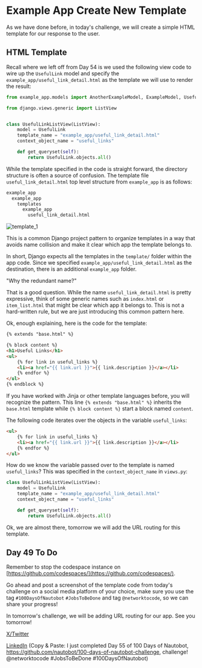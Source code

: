# Example App Create New Template

As we have done before, in today's challenge, we will create a simple HTML template for our response to the user.

## HTML Template

Recall where we left off from Day 54 is we used the following view code to wire up the `UsefulLink` model and specify the `example_app/useful_link_detail.html` as the template we will use to render the result:

```python
from example_app.models import AnotherExampleModel, ExampleModel, UsefulLink

from django.views.generic import ListView


class UsefulLinkListView(ListView): 
    model = UsefulLink
    template_name = "example_app/useful_link_detail.html"
    context_object_name = "useful_links"

    def get_queryset(self):
        return UsefulLink.objects.all()
```

While the template specified in the code is straight forward, the directory structure is often a source of confusion. The template file `useful_link_detail.html` top level structure from `example_app` is as follows:

```sh
example_app
  example_app
    templates
      example_app
        useful_link_detail.html
```

![template_1](images/template_1.png)

This is a common Django project pattern to organize templates in a way that avoids name collision and make it clear which app the template belongs to.

In short, Django expects all the templates in the `template/` folder within the app code. Since we specified `example_app/useful_link_detail.html` as the destination, there is an additional `example_app` folder.

"Why the redundant name?"

That is a good question. While the name `useful_link_detail.html` is pretty expressive, think of some generic names such as `index.html` or `item_list.html` that might be clear which app it belongs to. This is not a hard-written rule, but we are just introducing this common pattern here.

Ok, enough explaining, here is the code for the template:

```html
{% extends "base.html" %}

{% block content %}
<h1>Useful Links</h1>
<ul>
    {% for link in useful_links %}
    <li><a href="{{ link.url }}">{{ link.description }}</a></li>
    {% endfor %}
</ul>
{% endblock %}
```

If you have worked with Jinja or other template languages before, you will recognize the pattern. This line `{% extends "base.html" %}` inherits the `base.html` template while `{% block content %}` start a block named `content`.

The following code iterates over the objects in the variable `useful_links`:

```html
<ul>
    {% for link in useful_links %}
    <li><a href="{{ link.url }}">{{ link.description }}</a></li>
    {% endfor %}
</ul>
```

How do we know the variable passed over to the template is named `useful_links`? This was specified in the `context_object_name` in `views.py`:

```python
class UsefulLinkListView(ListView):
    model = UsefulLink
    template_name = "example_app/useful_link_detail.html"
    context_object_name = "useful_links"

    def get_queryset(self):
        return UsefulLink.objects.all()
```

Ok, we are almost there, tomorrow we will add the URL routing for this template.

## Day 49 To Do

Remember to stop the codespace instance on [https://github.com/codespaces/](https://github.com/codespaces/).

Go ahead and post a screenshot of the template code from today's challenge on a social media platform of your choice, make sure you use the tag `#100DaysOfNautobot` `#JobsToBeDone` and tag `@networktocode`, so we can share your progress!

In tomorrow's challenge, we will be adding URL routing for our app. See you tomorrow!

[X/Twitter](https://twitter.com/intent/tweet?url=https://github.com/nautobot/100-days-of-nautobot&text=I+just+completed+Day+55+of+the+100+days+of+nautobot+challenge+!&hashtags=100DaysOfNautobot,JobsToBeDone)

[LinkedIn](https://www.linkedin.com/) (Copy & Paste: I just completed Day 55 of 100 Days of Nautobot, https://github.com/nautobot/100-days-of-nautobot-challenge, challenge! @networktocode #JobsToBeDone #100DaysOfNautobot)